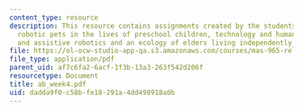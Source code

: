 ```yaml
---
content_type: resource
description: This resource contains assignments created by the students on the topics
  robotic pets in the lives of preschool children, technology and human vulnerability,
  and assistive robotics and an ecology of elders living independently in their homes.
file: https://ol-ocw-studio-app-qa.s3.amazonaws.com/courses/mas-965-relational-machines-spring-2005/dadda9f0c58bfe18291a4dd498918a0b_ab_week4.pdf
file_type: application/pdf
parent_uid: af7c6fa2-6acf-1f3b-13a3-263f542d206f
resourcetype: Document
title: ab_week4.pdf
uid: dadda9f0-c58b-fe18-291a-4dd498918a0b
---
```

